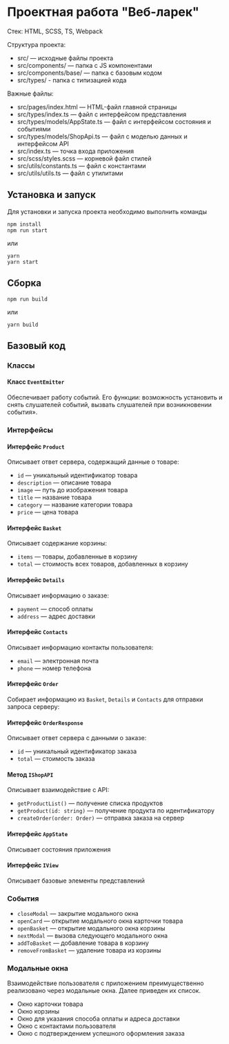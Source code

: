 # Проектная работа "Веб-ларек"

Стек: HTML, SCSS, TS, Webpack

Структура проекта:
- src/ — исходные файлы проекта
- src/components/ — папка с JS компонентами
- src/components/base/ — папка с базовым кодом
- src/types/ - папка с типизацией кода

Важные файлы:
- src/pages/index.html — HTML-файл главной страницы
- src/types/index.ts — файл с интерфейсом представления
- src/types/models/AppState.ts — файл с интерфейсом состояния и событиями
- src/types/models/ShopApi.ts — файл с моделью данных и интерфейсом API
- src/index.ts — точка входа приложения
- src/scss/styles.scss — корневой файл стилей
- src/utils/constants.ts — файл с константами
- src/utils/utils.ts — файл с утилитами

## Установка и запуск
Для установки и запуска проекта необходимо выполнить команды

```
npm install
npm run start
```

или

```
yarn
yarn start
```
## Сборка

```
npm run build
```

или

```
yarn build
```

## Базовый код
### Классы
#### Класс `EventEmitter`
Обеспечивает работу событий. Его функции: возможность установить и снять слушателей событий, вызвать слушателей при возникновении события».
### Интерфейсы
#### Интерфейс `Product`
Описывает ответ сервера, содержащий данные о товаре:
* `id` — уникальный идентификатор товара
* `description` — описание товара
* `image` — путь до изображения товара
* `title` — название товара
* `category` — название категории товара
* `price` — цена товара

#### Интерфейс `Basket`
Описывает содержание корзины:
* `items` — товары, добавленные в корзину
* `total` — стоимость всех товаров, добавленных в корзину

#### Интерфейс `Details`
Описывает информацию о заказе:
* `payment` — способ оплаты
* `address` — адрес доставки

#### Интерфейс `Contacts`
Описывает информацию контакты пользователя:
* `email` — электронная почта
* `phone` — номер телефона

#### Интерфейс `Order`
Собирает информацию из `Basket`, `Details` и `Contacts` для отправки запроса серверу:

#### Интерфейс `OrderResponse`
Описывает ответ сервера с данными о заказе:
* `id` — уникальный идентификатор заказа
* `total` — стоимость заказа

#### Метод  `IShopAPI`
Описывает взаимодействие с API:
* `getProductList()` — получение списка продуктов
* `getProduct(id: string)` — получение продукта по идентификатору
* `createOrder(order: Order)` — отправка заказа на сервер

#### Интерфейс `AppState`
Описывает состояния приложения

#### Интерфейс `IView`
Описывает базовые элементы представлений

### События

* `closeModal` — закрытие модального окна
* `openCard` — открытие модального окна карточки товара
* `openBasket` — открытие модального окна корзины
* `nextModal` — вызова следующего модального окна
* `addToBasket` — добавление товара в корзину
* `removeFromBasket` — удаление товара из корзины

### Модальные окна
Взаимодействие пользователя с приложением преимущественно реализовано через модальные окна. Далее приведен их список. 
* Окно карточки товара
* Окно корзины
* Окно для указания способа оплаты и адреса доставки
* Окно с контактами пользователя
* Окно с подтверждением успешного оформления заказа